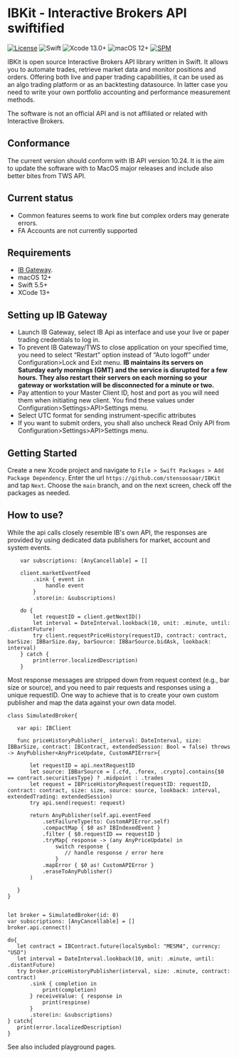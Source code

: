 # IBKit - Interactive Brokers API swiftified

[![License](https://img.shields.io/badge/license-MIT-blue.svg?style=flat)](https://github.com/stensoosaar/IBKit#license) ![Swift](https://img.shields.io/badge/swift-5.5-blue.svg) ![Xcode 13.0+](https://img.shields.io/badge/Xcode-13.0%2B-blue.svg) ![macOS 12+](https://img.shields.io/badge/macOS-12.0%2B-blue.svg) [![SPM](https://img.shields.io/badge/Swift%20Package%20Manager-compatible-blue.svg)](https://github.com/apple/swift-package-manager)

IBKit is open source Interactive Brokers API library written in Swift. It allows you to automate trades, retrieve market data and monitor positions and orders. Offering both live and paper trading capabilities, it can be used as an algo trading platform or as an backtesting datasource. In latter case you need to write your own portfolio accounting and performance measurement methods.

The software is not an official API and is not affiliated or related with Interactive Brokers.

## Conformance
The current version should conform with IB API version 10.24. It is the aim to update the software with to MacOS major releases and include also better bites from TWS API.

## Current status
- Common features seems to work fine but complex orders may generate errors. 
- FA Accounts are not currently supported

## Requirements
- [IB Gateway](https://www.interactivebrokers.com/en/trading/ibgateway-stable.php).
- macOS 12+
- Swift 5.5+
- XCode 13+

## Setting up IB Gateway
- Launch IB Gateway, select IB Api as interface and use your live or paper trading credentials to log in.
- To prevent IB Gateway/TWS to close application on your specified time, you need to select “Restart” option instead of “Auto logoff” under Configuration>Lock and Exit menu.
**IB maintains its servers on Saturday early mornings (GMT) and the service is disrupted for a few hours. They also restart their servers on each morning so your gateway or workstation will be disconnected for a minute or two.**
- Pay attention to your Master Client ID, host and port as you will need them when initiating new client. You find these values 
under Configuration>Settings>API>Settings menu.
- Select UTC format for sending instrument-specific attributes 
- If you want to submit orders, you shall also uncheck Read Only API from Configuration>Settings>API>Settings menu.

## Getting Started
Create a new Xcode project and navigate to `File > Swift Packages > Add Package Dependency`. Enter the url `https://github.com/stensoosaar/IBKit` and tap `Next`. Choose the `main` branch, and on the next screen, check off the packages as needed.

## How to use?
While the api calls closely resemble IB's own API, the responses are provided by using dedicated data publishers for market, account and system events. 

```
	var subscriptions: [AnyCancellable] = []

	client.marketEventFeed
		.sink { event in 
			handle event
		}
		.store(in: &subscriptions)

	do {
		let requestID = client.getNextID()
		let interval = DateInterval.lookback(10, unit: .minute, until: .distantFuture)
		try client.requestPriceHistory(requestID, contract: contract, barSize: IBBarSize.day, barSource: IBBarSource.bidAsk, lookback: interval)
	} catch {
		print(error.localizedDescription)
	}
```
Most response messages are stripped down from request context (e.g., bar size or source), and you need to pair requests and responses using a unique requestID. One way to achieve that is to create your own custom publisher and map the data against your own data model.

 ```
class SimulatedBroker{

	var api: IBClient

	func priceHistoryPublisher(_ interval: DateInterval, size: IBBarSize, contract: IBContract, extendedSession: Bool = false) throws -> AnyPublisher<AnyPriceUpdate, CustomAPIError>{
			
		let requestID = api.nextRequestID
		let source: IBBarSource = [.cfd, .forex, .crypto].contains{$0 == contract.securitiesType} ? .midpoint : .trades
		let request = IBPriceHistoryRequest(requestID: requestID, contract: contract, size: size, source: source, lookback: interval, extendedTrading: extendedSession)
		try api.send(request: request)
		
		return AnyPublisher(self.api.eventFeed
			.setFailureType(to: CustomAPIError.self)
			.compactMap { $0 as? IBIndexedEvent }
			.filter { $0.requestID == requestID }
			.tryMap{ response -> (any AnyPriceUpdate) in
				switch response {
				   // handle response / error here 
				}
			.mapError { $0 as! CustomAPIError }
			.eraseToAnyPublisher()
		)
			
	}
}


let broker = SimulatedBroker(id: 0)
var subscriptions: [AnyCancellable] = []
broker.api.connect()

do{
	let contract = IBContract.future(localSymbol: "MESM4", currency: "USD")
	let interval = DateInterval.lookback(10, unit: .minute, until: .distantFuture)
	try broker.priceHistoryPublisher(interval, size: .minute, contract: contract)
		.sink { completion in
			print(completion)
		} receiveValue: { response in
			print(respinse)
		}
		.store(in: &subscriptions)
} catch{
	print(error.localizedDescription)
}

```

See also included playground pages.
